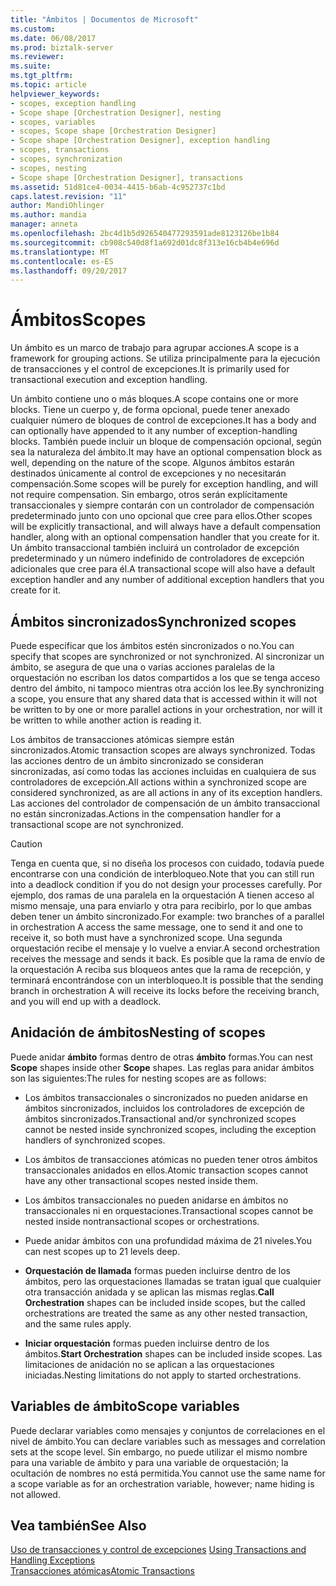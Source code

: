 ```yaml
---
title: "Ámbitos | Documentos de Microsoft"
ms.custom: 
ms.date: 06/08/2017
ms.prod: biztalk-server
ms.reviewer: 
ms.suite: 
ms.tgt_pltfrm: 
ms.topic: article
helpviewer_keywords:
- scopes, exception handling
- Scope shape [Orchestration Designer], nesting
- scopes, variables
- scopes, Scope shape [Orchestration Designer]
- Scope shape [Orchestration Designer], exception handling
- scopes, transactions
- scopes, synchronization
- scopes, nesting
- Scope shape [Orchestration Designer], transactions
ms.assetid: 51d81ce4-0034-4415-b6ab-4c952737c1bd
caps.latest.revision: "11"
author: MandiOhlinger
ms.author: mandia
manager: anneta
ms.openlocfilehash: 2bc4d1b5d926540477293591ade8123126be1b84
ms.sourcegitcommit: cb908c540d8f1a692d01dc8f313e16cb4b4e696d
ms.translationtype: MT
ms.contentlocale: es-ES
ms.lasthandoff: 09/20/2017
---
```

# <a name="scopes"></a><span data-ttu-id="30691-102">Ámbitos</span><span class="sxs-lookup"><span data-stu-id="30691-102">Scopes</span></span>
<span data-ttu-id="30691-103">Un ámbito es un marco de trabajo para agrupar acciones.</span><span class="sxs-lookup"><span data-stu-id="30691-103">A scope is a framework for grouping actions.</span></span> <span data-ttu-id="30691-104">Se utiliza principalmente para la ejecución de transacciones y el control de excepciones.</span><span class="sxs-lookup"><span data-stu-id="30691-104">It is primarily used for transactional execution and exception handling.</span></span>  
  
 <span data-ttu-id="30691-105">Un ámbito contiene uno o más bloques.</span><span class="sxs-lookup"><span data-stu-id="30691-105">A scope contains one or more blocks.</span></span> <span data-ttu-id="30691-106">Tiene un cuerpo y, de forma opcional, puede tener anexado cualquier número de bloques de control de excepciones.</span><span class="sxs-lookup"><span data-stu-id="30691-106">It has a body and can optionally have appended to it any number of exception-handling blocks.</span></span> <span data-ttu-id="30691-107">También puede incluir un bloque de compensación opcional, según sea la naturaleza del ámbito.</span><span class="sxs-lookup"><span data-stu-id="30691-107">It may have an optional compensation block as well, depending on the nature of the scope.</span></span> <span data-ttu-id="30691-108">Algunos ámbitos estarán destinados únicamente al control de excepciones y no necesitarán compensación.</span><span class="sxs-lookup"><span data-stu-id="30691-108">Some scopes will be purely for exception handling, and will not require compensation.</span></span> <span data-ttu-id="30691-109">Sin embargo, otros serán explícitamente transaccionales y siempre contarán con un controlador de compensación predeterminado junto con uno opcional que cree para ellos.</span><span class="sxs-lookup"><span data-stu-id="30691-109">Other scopes will be explicitly transactional, and will always have a default compensation handler, along with an optional compensation handler that you create for it.</span></span> <span data-ttu-id="30691-110">Un ámbito transaccional también incluirá un controlador de excepción predeterminado y un número indefinido de controladores de excepción adicionales que cree para él.</span><span class="sxs-lookup"><span data-stu-id="30691-110">A transactional scope will also have a default exception handler and any number of additional exception handlers that you create for it.</span></span>  
  
## <a name="synchronized-scopes"></a><span data-ttu-id="30691-111">Ámbitos sincronizados</span><span class="sxs-lookup"><span data-stu-id="30691-111">Synchronized scopes</span></span>  
 <span data-ttu-id="30691-112">Puede especificar que los ámbitos estén sincronizados o no.</span><span class="sxs-lookup"><span data-stu-id="30691-112">You can specify that scopes are synchronized or not synchronized.</span></span> <span data-ttu-id="30691-113">Al sincronizar un ámbito, se asegura de que una o varias acciones paralelas de la orquestación no escriban los datos compartidos a los que se tenga acceso dentro del ámbito, ni tampoco mientras otra acción los lee.</span><span class="sxs-lookup"><span data-stu-id="30691-113">By synchronizing a scope, you ensure that any shared data that is accessed within it will not be written to by one or more parallel actions in your orchestration, nor will it be written to while another action is reading it.</span></span>  
  
 <span data-ttu-id="30691-114">Los ámbitos de transacciones atómicas siempre están sincronizados.</span><span class="sxs-lookup"><span data-stu-id="30691-114">Atomic transaction scopes are always synchronized.</span></span> <span data-ttu-id="30691-115">Todas las acciones dentro de un ámbito sincronizado se consideran sincronizadas, así como todas las acciones incluidas en cualquiera de sus controladores de excepción.</span><span class="sxs-lookup"><span data-stu-id="30691-115">All actions within a synchronized scope are considered synchronized, as are all actions in any of its exception handlers.</span></span> <span data-ttu-id="30691-116">Las acciones del controlador de compensación de un ámbito transaccional no están sincronizadas.</span><span class="sxs-lookup"><span data-stu-id="30691-116">Actions in the compensation handler for a transactional scope are not synchronized.</span></span>  
  
> [!CAUTION]
>  <span data-ttu-id="30691-117">Tenga en cuenta que, si no diseña los procesos con cuidado, todavía puede encontrarse con una condición de interbloqueo.</span><span class="sxs-lookup"><span data-stu-id="30691-117">Note that you can still run into a deadlock condition if you do not design your processes carefully.</span></span> <span data-ttu-id="30691-118">Por ejemplo, dos ramas de una paralela en la orquestación A tienen acceso al mismo mensaje, una para enviarlo y otra para recibirlo, por lo que ambas deben tener un ámbito sincronizado.</span><span class="sxs-lookup"><span data-stu-id="30691-118">For example: two branches of a parallel in orchestration A access the same message, one to send it and one to receive it, so both must have a synchronized scope.</span></span> <span data-ttu-id="30691-119">Una segunda orquestación recibe el mensaje y lo vuelve a enviar.</span><span class="sxs-lookup"><span data-stu-id="30691-119">A second orchestration receives the message and sends it back.</span></span> <span data-ttu-id="30691-120">Es posible que la rama de envío de la orquestación A reciba sus bloqueos antes que la rama de recepción, y terminará encontrándose con un interbloqueo.</span><span class="sxs-lookup"><span data-stu-id="30691-120">It is possible that the sending branch in orchestration A will receive its locks before the receiving branch, and you will end up with a deadlock.</span></span>  
  
## <a name="nesting-of-scopes"></a><span data-ttu-id="30691-121">Anidación de ámbitos</span><span class="sxs-lookup"><span data-stu-id="30691-121">Nesting of scopes</span></span>  
 <span data-ttu-id="30691-122">Puede anidar **ámbito** formas dentro de otras **ámbito** formas.</span><span class="sxs-lookup"><span data-stu-id="30691-122">You can nest **Scope** shapes inside other **Scope** shapes.</span></span> <span data-ttu-id="30691-123">Las reglas para anidar ámbitos son las siguientes:</span><span class="sxs-lookup"><span data-stu-id="30691-123">The rules for nesting scopes are as follows:</span></span>  
  
-   <span data-ttu-id="30691-124">Los ámbitos transaccionales o sincronizados no pueden anidarse en ámbitos sincronizados, incluidos los controladores de excepción de ámbitos sincronizados.</span><span class="sxs-lookup"><span data-stu-id="30691-124">Transactional and/or synchronized scopes cannot be nested inside synchronized scopes, including the exception handlers of synchronized scopes.</span></span>  
  
-   <span data-ttu-id="30691-125">Los ámbitos de transacciones atómicas no pueden tener otros ámbitos transaccionales anidados en ellos.</span><span class="sxs-lookup"><span data-stu-id="30691-125">Atomic transaction scopes cannot have any other transactional scopes nested inside them.</span></span>  
  
-   <span data-ttu-id="30691-126">Los ámbitos transaccionales no pueden anidarse en ámbitos no transaccionales ni en orquestaciones.</span><span class="sxs-lookup"><span data-stu-id="30691-126">Transactional scopes cannot be nested inside nontransactional scopes or orchestrations.</span></span>  
  
-   <span data-ttu-id="30691-127">Puede anidar ámbitos con una profundidad máxima de 21 niveles.</span><span class="sxs-lookup"><span data-stu-id="30691-127">You can nest scopes up to 21 levels deep.</span></span>  
  
-   <span data-ttu-id="30691-128">**Orquestación de llamada** formas pueden incluirse dentro de los ámbitos, pero las orquestaciones llamadas se tratan igual que cualquier otra transacción anidada y se aplican las mismas reglas.</span><span class="sxs-lookup"><span data-stu-id="30691-128">**Call Orchestration** shapes can be included inside scopes, but the called orchestrations are treated the same as any other nested transaction, and the same rules apply.</span></span>  
  
-   <span data-ttu-id="30691-129">**Iniciar orquestación** formas pueden incluirse dentro de los ámbitos.</span><span class="sxs-lookup"><span data-stu-id="30691-129">**Start Orchestration** shapes can be included inside scopes.</span></span> <span data-ttu-id="30691-130">Las limitaciones de anidación no se aplican a las orquestaciones iniciadas.</span><span class="sxs-lookup"><span data-stu-id="30691-130">Nesting limitations do not apply to started orchestrations.</span></span>  
  
## <a name="scope-variables"></a><span data-ttu-id="30691-131">Variables de ámbito</span><span class="sxs-lookup"><span data-stu-id="30691-131">Scope variables</span></span>  
 <span data-ttu-id="30691-132">Puede declarar variables como mensajes y conjuntos de correlaciones en el nivel de ámbito.</span><span class="sxs-lookup"><span data-stu-id="30691-132">You can declare variables such as messages and correlation sets at the scope level.</span></span> <span data-ttu-id="30691-133">Sin embargo, no puede utilizar el mismo nombre para una variable de ámbito y para una variable de orquestación; la ocultación de nombres no está permitida.</span><span class="sxs-lookup"><span data-stu-id="30691-133">You cannot use the same name for a scope variable as for an orchestration variable, however; name hiding is not allowed.</span></span>  
  
## <a name="see-also"></a><span data-ttu-id="30691-134">Vea también</span><span class="sxs-lookup"><span data-stu-id="30691-134">See Also</span></span>  
 <span data-ttu-id="30691-135">[Uso de transacciones y control de excepciones](../core/using-transactions-and-handling-exceptions.md) </span><span class="sxs-lookup"><span data-stu-id="30691-135">[Using Transactions and Handling Exceptions](../core/using-transactions-and-handling-exceptions.md) </span></span>  
 [<span data-ttu-id="30691-136">Transacciones atómicas</span><span class="sxs-lookup"><span data-stu-id="30691-136">Atomic Transactions</span></span>](../core/atomic-transactions.md)